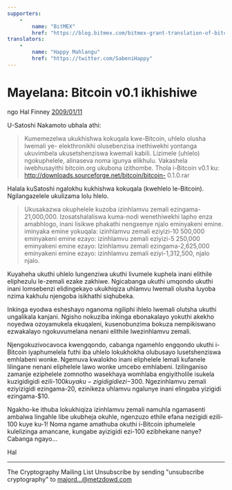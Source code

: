 ```yaml
---
supporters: 
    - 
        name: "BitMEX"
        href: "https://blog.bitmex.com/bitmex-grant-translation-of-bitcoin-content-into-african-languages/"
translators: 
    - 
        name: "Happy Mahlangu"
        href: "https://twitter.com/SabeniHappy"
---
```

# Mayelana: Bitcoin v0.1 ikhishiwe 

ngo Hal Finney [2009/01/11](https://web.archive.org/web/20190712071421/https://www.mail-archive.com/cryptography@metzdowd.com/msg10152.html)

<LanguageDropdown/>

U-Satoshi Nakamoto ubhala athi:

> Kumemezelwa ukukhishwa kokuqala kwe-Bitcoin, uhlelo olusha lwemali ye-
> elekthronikhi olusebenzisa inethiwekhi yontanga ukuvimbela ukusetshenziswa 
> kwemali kabili. Lizimele (uhlelo) ngokuphelele, alinaseva noma igunya elikhulu. 
> Vakashela iwebhusayithi bitcoin.org ukubona izithombe. 
> Thola i-Bitcoin v0.1 ku: http://downloads.sourceforge.net/bitcoin/bitcoin-
> 0.1.0.rar 


Halala kuSatoshi ngalokhu kukhishwa kokuqala (kwehlelo le-Bitcoin). Ngilangazelele 
ukulizama lolu hlelo.

> Ukusakazwa okuphelele kuzoba izinhlamvu zemali ezingama-21,000,000. 
> Izosatshalaliswa kuma-nodi wenethiwekhi lapho enza amabhlogo, inani lisikwe 
> phakathi nengxenye njalo eminyakeni emine. 
> iminyaka emine yokuqala: izinhlamvu zemali eziyizi-10 500,000 eminyakeni 
> emine ezayo: izinhlamvu zemali eziyizi-5 250,000 eminyakeni emine ezayo: 
> Izinhlamvu zemali ezingama-2,625,000 eminyakeni emine ezayo: izinhlamvu 
> zemali eziyi-1,312,500, njalo njalo. 

Kuyaheha ukuthi uhlelo lungenziwa ukuthi livumele kuphela inani elithile eliphezulu 
le-zemali ezake zakhiwe. Ngicabanga ukuthi umqondo ukuthi inani lomsebenzi 
elidingekayo ukukhiqiza uhlamvu lwemali olusha luyoba nzima kakhulu njengoba 
isikhathi siqhubeka.

Inkinga eyodwa esheshayo nganoma ngiliphi ihlelo lwemali olutsha ukuthi ungalikala 
kanjani. Ngisho nokuziba inkinga ebonakalayo yokuthi akekho noyedwa 
ozoyamukela ekuqaleni, kusenobunzima bokuza nempikiswano ezwakalayo 
ngokuvumelana nenani elithile lwezinhlamvu zemali.

Njengokuzivocavoca kwengqondo, cabanga ngamehlo engqondo ukuthi i-Bitcoin 
iyaphumelela futhi iba uhlelo lokukhokha olubusayo lusetshenziswa emhlabeni 
wonke. Ngemuva kwalokho inani eliphelele lemali kufanele lilingane nenani 
eliphelele lawo wonke umcebo emhlabeni. Izilinganiso zamanje eziphelele zomnotho 
wasekhaya womhlaba engiyitholile isukela kuzigidigidi ezili-$100 kuya ku-zigidigidi 
ezi-$300. Ngezinhlamvu zemali eziyizigidi ezingama-20, ezinikeza uhlamvu 
ngalunye inani elingaba yizigidi ezingama-$10.

Ngakho-ke ithuba lokukhiqiza izinhlamvu zemali namuhla ngamasenti ambalwa 
lingahle libe ukubheja okuhle, ngenzuzo ethile efana nezigidi ezili-100 kuye ku-1! 
Noma ngame amathuba okuthi i-Bitcoin iphumelele kulelizinga amancane, kungabe 
ayizigidi ezi-100 ezibhekane nanye? Cabanga ngayo... 

Hal

---------------------------------------------------------------------
The Cryptography Mailing List
Unsubscribe by sending "unsubscribe cryptography" to majord...@metzdowd.com


